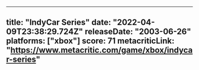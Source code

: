 
---
title: "IndyCar Series"
date: "2022-04-09T23:38:29.724Z"
releaseDate: "2003-06-26"
platforms: ["xbox"]
score: 71
metacriticLink: "https://www.metacritic.com/game/xbox/indycar-series"
---

